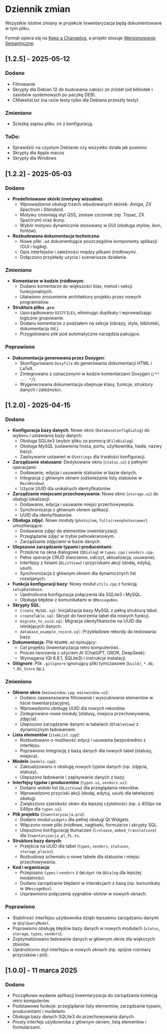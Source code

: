 # Dziennik zmian

Wszystkie istotne zmiany w projekcie Inwentaryzacja będą dokumentowane w tym pliku.

Format opiera się na [Keep a Changelog](https://keepachangelog.com/pl/1.0.0/), a projekt stosuje [Wersjonowanie Semantyczne](https://semver.org/lang/pl/).

## [1.2.5] - 2025-05-12

### Dodano
  - Filtrowanie
  - Skrypty dla Debian 12 do budowania całości ze źródeł (od bibliotek i zasobów systemowych po paczkę DEB).
  - CMakelist.txt (na razie testy tylko dla Debiana przeszły testy)

### Zmieniono
  - Ścieżkę zapisu pliku .ini z konfiguracją.

### ToDo:
  - Sprawdzić na czystym Debianie czy wszystko działa jak powinno
  - Skrypty dla Apple macos
  - Skrypty dla Windows
  
## [1.2.2] - 2025-05-03

### Dodano
- **Predefiniowane skórki (motywy wizualne)**:
  - Wprowadzenie obsługi trzech wbudowanych skórek: *Amiga*, *ZX Spectrum* i *Standard*.
  - Motywy zmieniają styl QSS, zestaw czcionek (np. Topaz, ZX Spectrum) oraz ikony.
  - Wybór motywu dynamicznie stosowany w GUI (obsługa stylów, ikon, fontów).
- **Rozbudowana dokumentacja techniczna**:
  - Nowe pliki `.md` dokumentujące poszczególne komponenty aplikacji (GUI i logikę).
  - Opis interfejsów i zależności między plikami źródłowymi.
  - Dołączono przykłady użycia i scenariusze działania.

### Zmieniono
- **Komentarze w kodzie źródłowym**:
  - Dodano komentarze do większości klas, metod i sekcji funkcjonalnych.
  - Ułatwiono zrozumienie architektury projektu przez nowych programistów.
- **Struktura pliku `.pro`**:
  - Uporządkowano `DISTFILES`, eliminując duplikaty i wprowadzając logiczne grupowanie.
  - Dodano komentarze z podziałem na sekcje (obrazy, style, biblioteki, dokumentacja itd.).
  - Przygotowano plik pod automatyczne narzędzia pakujące.

### Poprawiono
- **Dokumentacja generowana przez Doxygen**:
  - Skonfigurowano `Doxyfile` do generowania dokumentacji HTML i LaTeX.
  - Zintegrowano z oznaczonymi w kodzie komentarzami Doxygen (`/** ... */`).
  - Wygenerowana dokumentacja obejmuje klasy, funkcje, struktury danych i zależności.


## [1.2.0] - 2025-04-15

### Dodano
- **Konfiguracja bazy danych**: Nowe okno (`DatabaseConfigDialog`) do wyboru i ustawiania bazy danych:
  - Obsługa SQLite3 (wybór pliku za pomocą `QFileDialog`).
  - Obsługa MySQL (ustawienia hosta, portu, użytkownika, hasła, nazwy bazy).
  - Zapisywanie ustawień w `QSettings` dla trwałości konfiguracji.
- **Zarządzanie statusami**: Dedykowane okno (`status.ui`) z pełnymi operacjami:
  - Dodawanie, edycja i usuwanie statusów w bazie danych.
  - Integracja z głównym oknem (odświeżanie listy statusów w `MainWindow`).
  - Użycie UUID dla unikalnych identyfikatorów.
- **Zarządzanie miejscami przechowywania**: Nowe okno (`storage.ui`) do obsługi lokalizacji:
  - Dodawanie, edycja i usuwanie miejsc przechowywania.
  - Synchronizacja z głównym oknem aplikacji.
  - UUID dla identyfikatorów.
- **Obsługa zdjęć**: Nowe moduły (`photoitem`, `fullscreenphotoviewer`) umożliwiające:
  - Dodawanie zdjęć do elementów inwentaryzacji.
  - Przeglądanie zdjęć w trybie pełnoekranowym.
  - Zarządzanie zdjęciami w bazie danych.
- **Ulepszone zarządzanie typami i producentami**:
  - Przejście na okna dialogowe (`QDialog`) w `types.cpp` i `vendors.cpp`.
  - Pełne operacje CRUD (tworzenie, odczyt, aktualizacja, usuwanie).
  - Interfejsy z listami (`QListView`) i przyciskami akcji (dodaj, edytuj, usuń).
  - Synchronizacja z głównym oknem dla dynamicznych list rozwijanych.
- **Funkcja konfiguracji bazy**: Nowy moduł `utils.cpp` z funkcją `setupDatabase`:
  - Ujednolicona konfiguracja połączenia dla SQLite3 i MySQL.
  - Obsługa błędów z komunikatami w `QMessageBox`.
- **Skrypty SQL**:
  - `Create_MySQL.sql`: Inicjalizacja bazy MySQL z pełną strukturą tabel.
  - `createTable.sql`: Skrypt do tworzenia tabel dla nowych funkcji.
  - `migrate_to_uuid.sql`: Migracja identyfikatorów na UUID dla istniejących danych.
  - `database_example_record.sql`: Przykładowe rekordy do testowania bazy.
- **Dokumentacja**: Plik `README.md` opisujący:
  - Cel projektu (inwentaryzacja retro komputerów).
  - Proces tworzenia z użyciem AI (ChatGPT, GROK, DeepSeek).
  - Wymagania (Qt 6.8.1, SQLite3) i instrukcje instalacji.
- **Gitignore**: Plik `.gitignore` ignorujący pliki tymczasowe (`build/`, `*.db`, `*.DS_Store` itp.).

### Zmieniono
- **Główne okno** (`mainwindow.cpp`, `mainwindow.ui`):
  - Dodano zaawansowane filtrowanie i wyszukiwanie elementów w liście inwentaryzacyjnej.
  - Wprowadzono obsługę UUID dla nowych rekordów.
  - Zintegrowano nowe moduły (statusy, miejsca przechowywania, zdjęcia).
  - Ulepszono zarządzanie danymi w tabelach (`QTableView`) z dynamicznym ładowaniem.
- **Lista elementów** (`itemList.cpp`):
  - Rozbudowano o możliwość edycji i usuwania bezpośrednio z interfejsu.
  - Poprawiono integrację z bazą danych dla nowych tabel (statusy, miejsca).
- **Modele** (`models.cpp`):
  - Zaktualizowano o obsługę nowych typów danych (np. zdjęcia, statusy).
  - Ulepszono ładowanie i zapisywanie danych z bazy.
- **Interfejsy typów i producentów** (`types.ui`, `vendors.ui`):
  - Dodano widoki list (`QListView`) dla przeglądania rekordów.
  - Wprowadzono przyciski akcji (dodaj, edytuj, usuń) dla łatwiejszej obsługi.
  - Zwiększono szerokość okien dla lepszej czytelności (np. z 400px na 546px dla `types.ui`).
- **Plik projektu** (`Inwentaryzacja.pro`):
  - Dodano moduł `widgets` dla pełnej obsługi Qt Widgets.
  - Włączono nowe pliki źródłowe, nagłówki, formularze i skrypty SQL.
  - Ulepszono konfigurację tłumaczeń (`lrelease`, `embed_translations`) dla `Inwentaryzacja_pl_PL.ts`.
- **Struktura bazy danych**:
  - Przejście na UUID dla tabel (`types`, `vendors`, `statuses`, `storage_places`).
  - Rozbudowa schematu o nowe tabele dla statusów i miejsc przechowywania.
- **Kod i organizacja**:
  - Przepisano `types` i `vendors` z `QWidget` na `QDialog` dla lepszej modalności.
  - Dodano zarządzanie błędami w interakcjach z bazą (np. komunikaty w `QMessageBox`).
  - Usprawniono połączenia sygnałów-slotów w nowych oknach.

### Poprawiono
- Stabilność interfejsu użytkownika dzięki lepszemu zarządzaniu danymi w `QSqlQueryModel`.
- Poprawiono obsługę błędów bazy danych w nowych modułach (`status`, `storage`, `types`, `vendors`).
- Zoptymalizowano ładowanie danych w głównym oknie dla większych zbiorów.
- Ujednolicono styl interfejsu w nowych oknach (np. spójne rozmiary przycisków i pól).

## [1.0.0] - 11 marca 2025
### Dodano
- Początkowe wydanie aplikacji Inwentaryzacja do zarządzania kolekcją retro komputerów.
- Podstawowe funkcje: przeglądanie listy elementów, zarządzanie typami, producentami i modelami.
- Obsługa bazy danych SQLite3 do przechowywania danych.
- Prosty interfejs użytkownika z głównym oknem, listą elementów i formularzami.
